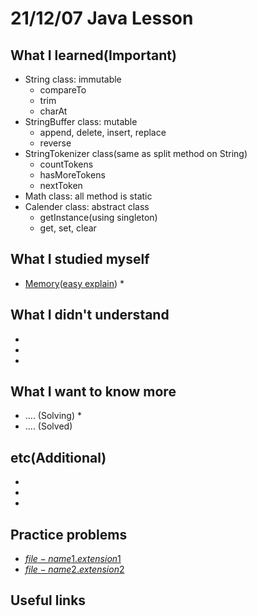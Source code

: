 # 21/12/07 Java Lesson

## What I learned(Important)

* String class: immutable
  * compareTo
  * trim
  * charAt
* StringBuffer class: mutable
  * append, delete, insert, replace
  * reverse
* StringTokenizer class(same as split method on String)
  * countTokens
  * hasMoreTokens
  * nextToken
* Math class: all method is static
* Calender class: abstract class
  * getInstance(using singleton)
  * get, set, clear

## What I studied myself

* [Memory](http://www.tcpschool.com/c/c_memory_structure)([easy explain](https://bite-sized-learning.tistory.com/257?category=794513))
  *

## What I didn't understand

*
*
*

## What I want to know more

* .... (Solving)
  *
* .... (Solved)

## etc(Additional)

*
*
*

## Practice problems

* [$file-name1.extension1$]($file-name1.extension1$)
* [$file-name2.extension2$]($file-name2.extension2$)

## Useful links
